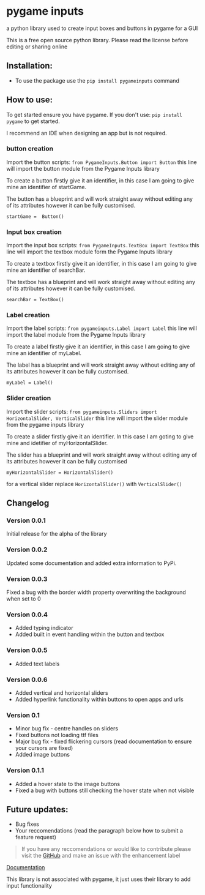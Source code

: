 # pygame inputs #
a python library used to create input boxes and buttons in pygame for a GUI

This is a free open source python library.
Please read the license before editing or sharing online

## Installation: ##

 - To use the package use the `pip install pygameinputs` command

## How to use: ##

To get started ensure you have pygame. If you don't use: `pip install pygame` to get started.

I recommend an IDE when designing an app but is not required.

### button creation ###
Import the button scripts:
`from PygameInputs.Button import Button`
this line will import the button module from the Pygame Inputs library

To create a button firstly give it an identifier, in this case I am going to give mine an identifier of startGame.

The button has a blueprint and will work straight away without editing any of its attributes however it can be fully customised.

`startGame =  Button()`

### Input box creation ###
Import the input box scripts:
`from PygameInputs.TextBox import TextBox`
this line will import the textbox module form the Pygame Inputs library

To create a textbox firstly give it an identifier, in this case I am going to give mine an identifier of searchBar.

The textbox has a blueprint and will work straight away without editing any of its attributes however it can be fully customised.

`searchBar = TextBox()`

### Label creation ###
Import the label scripts:
`from pygameinputs.Label import Label`
this line will import the label module from the Pygame Inputs library

To create a label firstly give it an identifier, in this case I am going to give mine an identifier of myLabel.

The label has a blueprint and will work straight away without editing any of its attributes however it can be fully customised.

`myLabel = Label()`

### Slider creation ###
Import the slider scripts: `from pygameinputs.Sliders import HorizontalSlider, VerticalSlider` this line will import the slider module from the pygame inputs library

To create a slider firstly give it an identifier. In this case I am goting to give mine and idetifier of myHorizontalSlider.

The slider has a blueprint and will work straight away without editing any of its attributes however it can be fully customised

`myHorizontalSlider = HorizontalSlider()`

for a vertical slider replace `HorizontalSlider()` with `VerticalSlider()`

## Changelog ##

### Version 0.0.1 ###

Initial release for the alpha of the library

### Version 0.0.2 ###

Updated some documentation and added extra information to PyPi.

### Version 0.0.3 ###

Fixed a bug with the border width property overwriting the background when set to 0

### Version 0.0.4 ###

 - Added typing indicator
 - Added built in event handling within the button and textbox

### Version 0.0.5 ###

 - Added text labels

### Version 0.0.6 ###

 - Added vertical and horizontal sliders
 - Added hyperlink functionality within buttons to open apps and urls

### Version 0.1 ###

 - Minor bug fix - centre handles on sliders
 - Fixed buttons not loading ttf files
 - Major bug fix - fixed flickering cursors (read documentation to ensure your cursors are fixed)
 - Added image buttons

### Version 0.1.1 ###
 - Added a hover state to the image buttons
 - Fixed a bug with buttons still checking the hover state when not visible

## Future updates: ##
 - Bug fixes
 - Your reccomendations (read the paragraph below how to submit a feature request)

> If you have any reccomendations or would like to contribute please visit the [GitHub](https://github.com/captainorigami01/pygame-inputs) and make an issue with the enhancement label


[Documentation](https://captainorigami01.github.io/pygame-inputs/)

This library is not associated with pygame, it just uses their library to add input functionality
